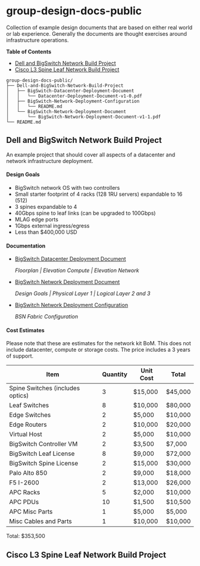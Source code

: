 # group-design-docs-public

Collection of example design documents that are based on either real world or lab experience. Generally the documents are thought exercises around infrastructure operations.

**Table of Contents**

- [Dell and BigSwitch Network Build Project](#Dell-and-BigSwitch-Network-Build-Project)
- [Cisco L3 Spine Leaf Network Build Project](#Cisco-L3-Spine-Leaf-Network-Build-Project)

```
group-design-docs-public/
├── Dell-and-BigSwitch-Network-Build-Project
│   ├── BigSwitch-Datacenter-Deployment-Document
│   │   └── Datacenter-Deployment-Document-v1-0.pdf
│   ├── BigSwitch-Network-Deployment-Configuration
│   │   └── README.md
│   └── BigSwitch-Network-Deployment-Document
│       └── BigSwitch-Network-Deployment-Document-v1-1.pdf
└── README.md

```

## Dell and BigSwitch Network Build Project

An example project that should cover all aspects of a datacenter and network infrastructure deployment.

#### Design Goals

- BigSwitch network OS with two controllers
- Small starter footprint of 4 racks (128 1RU servers) expandable to 16 (512)
- 3 spines expandable to 4
- 40Gbps spine to leaf links (can be upgraded to 100Gbps)
- MLAG edge ports
- 1Gbps external ingress/egress
- Less than $400,000 USD

#### Documentation

- [BigSwitch Datacenter Deployment Document](https://github.com/hmoats/group-design-docs-public/blob/master/Dell-and-BigSwitch-Network-Build-Project/BigSwitch-Datacenter-Deployment-Document/Datacenter-Deployment-Document-v1-0.pdf) 

	*Floorplan | Elevation Compute | Elevation Network*
- [BigSwitch Network Deployment Document](https://github.com/hmoats/group-design-docs-public/blob/master/Dell-and-BigSwitch-Network-Build-Project/BigSwitch-Network-Deployment-Document/BigSwitch-Network-Deployment-Document-v1-1.pdf)

	*Design Goals | Physical Layer 1 | Logical Layer 2 and 3*
- [BigSwitch Network Deployment Configuration](https:////github.com/hmoats/group-design-docs-public/blob/master/Dell-and-BigSwitch-Network-Build-Project/BigSwitch-Network-Deployment-Configuration/README.md)

	*BSN Fabric Configuration*

#### Cost Estimates

Please note that these are estimates for the network kit BoM. This does not include datacenter, compute or storage costs. The price includes a 3 years of support. 

| Item | Quantity | Unit Cost | Total |
| --- | --- | --- | --- |
| Spine Switches (includes optics) | 3 | $15,000 | $45,000 |
| Leaf Switches | 8 | $10,000 | $80,000 |
| Edge Switches | 2 | $5,000 | $10,000 |
| Edge Routers | 2 | $10,000 | $20,000 |
| Virtual Host | 2 | $5,000 | $10,000 |
| BigSwitch Controller VM | 2 | $3,500 | $7,000 |
| BigSwitch Leaf License | 8 | $9,000 | $72,000 |
| BigSwitch Spine License | 2 | $15,000 | $30,000 |
| Palo Alto 850 | 2 | $9,000 | $18,000 |
| F5 I-2600 | 2 | $13,000 | $26,000 |
| APC Racks | 5 | $2,000 | $10,000 |
| APC PDUs | 10 | $1,500 | $10,500 |
| APC Misc Parts | 1 | $5,000 | $5,000 |
| Misc Cables and Parts | 1 | $10,000 | $10,000 |

Total: $353,500

## Cisco L3 Spine Leaf Network Build Project
